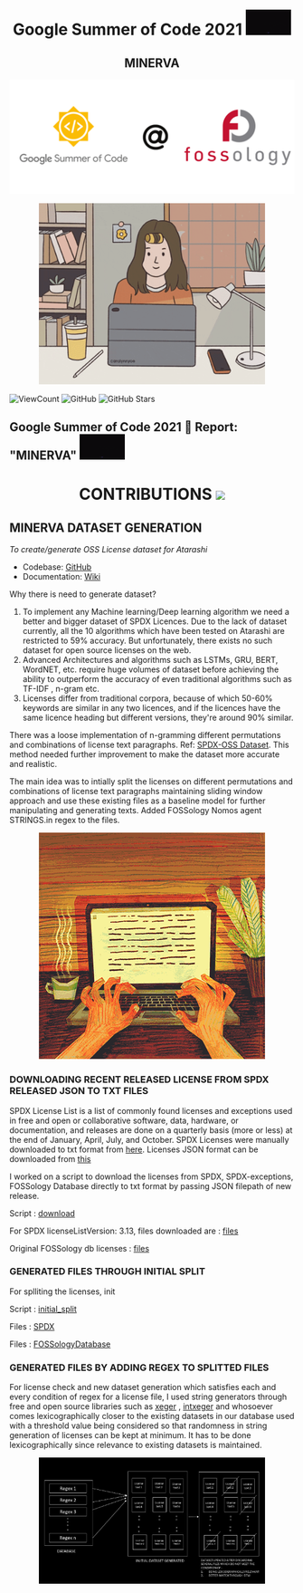<h1 align="center">Google Summer of Code 2021 <img src="Assets\wcoding.gif" width="80"></h1>
<h2 align="center">MINERVA</h2>

![Logo](/Assets/GSoC-FOSSology.png)

<p align="center">
        <img src="Assets\developer.gif" width="400">
</p>


![ViewCount](https://views.whatilearened.today/views/github/SinghShreya05/GSoC-2021.svg)
![GitHub](https://img.shields.io/github/followers/SinghShreya05?style=social)
![GitHub Stars](https://img.shields.io/github/stars/SinghShreya05?style=social)

## Google Summer of Code 2021 🚩 Report: "MINERVA" <img src="Assets\wcoding.gif" width="80">

<h1 align="center">CONTRIBUTIONS  <img src="https://media.giphy.com/media/dxn6fRlTIShoeBr69N/giphy.gif" width="30"></h1>
<h2>MINERVA DATASET GENERATION</h2>
<p><i>To create/generate OSS License dataset for Atarashi </i></p>

- Codebase: [GitHub](https://github.com/fossology/Minerva-Dataset-Generation)
- Documentation: [Wiki](https://fossology.github.io/gsoc/docs/2021/minerva/)

Why there is need to generate dataset?
1. To implement any Machine learning/Deep learning algorithm we need a better and bigger dataset of SPDX Licences. Due to the lack of dataset currently, all the 10 algorithms which have been tested on Atarashi are restricted to 59% accuracy. But unfortunately, there exists no such dataset for open source licenses on the web.
2. Advanced Architectures and algorithms such as LSTMs, GRU, BERT, WordNET, etc. require huge volumes of dataset before achieving the ability to outperform the accuracy of even traditional algorithms such as TF-IDF , n-gram etc. 
3. Licenses differ from traditional corpora, because of which 50-60% keywords are similar in any two licences, and if the licences have the same licence heading but different versions, they're around 90% similar.

There was a loose implementation of n-gramming different permutations and combinations of license text paragraphs. Ref: [SPDX-OSS Dataset](https://github.com/hastagAB/SPDX-OSS-Dataset). This method needed further improvement to make the dataset more accurate and realistic.


The main idea was to intially split the licenses on different permutations and combinations of license text paragraphs maintaining sliding window approach and use these existing files as a baseline model for further manipulating and generating texts. Added FOSSology Nomos agent STRINGS.in regex to the files.

<p align="center">
        <img src="Assets\work.gif" width="400">
</p>

### DOWNLOADING RECENT RELEASED LICENSE FROM SPDX RELEASED JSON TO TXT FILES 
SPDX License List is a list of commonly found licenses and exceptions used in free and open or collaborative software, data, hardware, or documentation, and releases are done on a quarterly basis (more or less) at the end of January, April, July, and October. SPDX Licenses were manually downloaded to txt format from [here](https://github.com/spdx/license-list-data/tree/master/text).
Licenses JSON format can be downloaded from [this](https://github.com/spdx/license-list-data/tree/master/json)

I worked on a script to download the licenses from SPDX, SPDX-exceptions, FOSSology Database directly to txt format by passing JSON filepath of new release.

Script : [download](https://github.com/fossology/Minerva-Dataset-Generation/tree/main/Download-licenses-Script)

For SPDX licenseListVersion: 3.13, files downloaded are : [files](https://github.com/fossology/Minerva-Dataset-Generation/tree/main/Original-SPDX-Dataset)

Original FOSSology db licenses : [files](https://github.com/fossology/Minerva-Dataset-Generation/tree/main/Original-DB-Foss-Dataset)

### GENERATED FILES THROUGH INITIAL SPLIT
For splliting the licenses, init 

Script : [initial_split](https://github.com/fossology/Minerva-Dataset-Generation/tree/main/Script-Initial-Split)

Files : [SPDX](https://github.com/fossology/Minerva-Dataset-Generation/tree/main/Split-SPDX-licenses)

Files : [FOSSologyDatabase](https://github.com/fossology/Minerva-Dataset-Generation/tree/main/Split-DB-Foss-Licenses)

### GENERATED FILES BY ADDING REGEX TO SPLITTED FILES
For license check and new dataset generation which satisfies each and every condition of regex for a license file, I used string generators through free and open source libraries such as [xeger](https://pypi.org/project/xeger/) , [intxeger](https://pypi.org/project/intxeger/) and whosoever comes lexicographically closer to the existing datasets in our database used with a threshold value being considered so that randomness in string generation of licenses can be kept at minimum. It has to be done lexicographically since relevance to existing datasets is maintained.

<p align="center">
        <img src="Assets\regexsplit.png" width="400">
</p>



